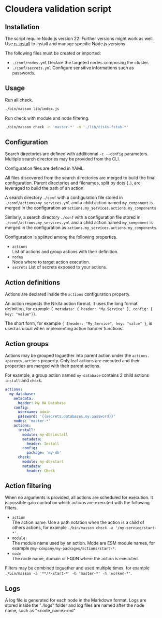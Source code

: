 
# Cloudera validation script

## Installation

The script require Node.js version 22. Further versions might work as well. Use [n-install](https://github.com/mklement0/n-install) to install and manage specific Node.js versions.

The following files must be created or imported:

- `./conf/nodes.yml` Declare the targeted nodes composing the cluster.
- `./conf/secrets.yml` Configure sensitive informations such as passwords.

## Usage

Run all check.

```bash
./bin/masson lib/index.js
```

Run check with module and node filtering.

```bash
./bin/masson check -n 'master-*' -m './lib/disks-fstab-*' 
```

## Configuration

Search directories are defined with additionnal `-c --config` parameters. Multiple search directories may be provided from the CLI.

Configuration files are defined in YAML. 

All files discovered from the search directories are merged to build the final configuration. Parent directories and filenames, split by dots (`.`), are leveraged to build the path of an action.

A search directory `./conf` with a configuration file stored in `./conf/actions/my_services.yml` and a child action named `my_component` is merged in the configuration as `actions.my_services.actions.my_components`

Simlarly, a search directory `./conf` with a configuration file stored in `./conf/actions.my_services.yml` and a child action named `my_component` is merged in the configuration as `actions.my_services.actions.my_components`.

Configuration is splitted among the following properties.

- `actions`   
  List of actions and group actions with their definition.
- `nodes`   
  Node where to target action execution.
- `secrets`
  List of secrets exposed to your actions.

## Action definitions

Actions are declared inside the `actions` configuration property. 

An action respects the Nikita action format. It uses the long format definition, for example `{ metadata: { header: "My Service" }, config: { key: "value"}}`.

The short form, for example `{ $header: "My Service", key: "value" }`, is used as usual when implementing action handler functions.

## Action groups

Actions may be grouped toguether into parent action under the `actions.<parent>.actions` property. Only leaf actions are executed and their properties are merged with their parent actions.

For example, a group action named `my-database` contains 2 child actions `install` and `check`.

```yml
actions:
  my-database:
    metadata:
      header: My HA Database
    config:
      username: admin
      password: '{{secrets.databases.my.password}}'
    nodes: 'master-*'
    actions:
      install:
        module: my-db/install
        metadata:
          header: Install
        config:
          package: 'my-db'
      check:
        module: my-db/start
        metadata:
          header: Check
```

## Action filtering

When no arguments is provided, all actions are scheduled for execution. It is possible gain control on which actions are executed with the following filters.

- `action`   
  The action name. Use a path notation when the action is a child of others actions, for example `./bin/masson check -a '/my-service/start-*'`.
- `module`   
  The module name used by an action. Mode are ESM module names, for example `@my-company/my-packages/actions/start-*`.
- `node`   
  The node name, domain or FQDN where the action is executed.

Filters may be combined toguether and used multiple times, for example `./bin/masson -a '**/*-start-*' -h 'master-*' -h 'worker-*'`.

## Logs

A log file is generated for each node in the Markdown format. Logs are stored inside the "./logs" folder and log files are named after the node name, such as "<node_name>.md"

